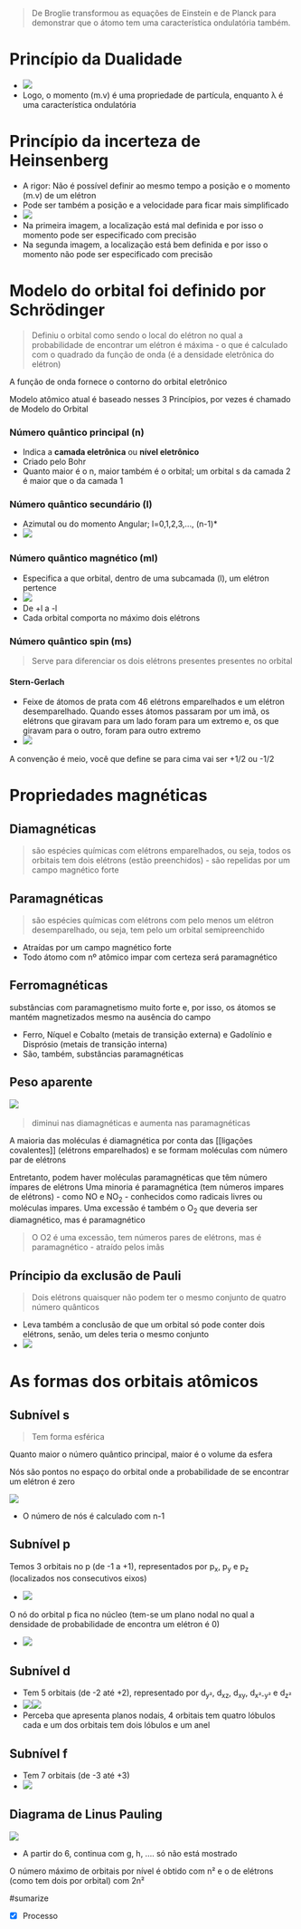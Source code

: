 > De Broglie transformou as equações de Einstein e de Planck para
demonstrar que o átomo tem uma característica ondulatória também.

# Princípio da Dualidade
 - ![](Imagens/markdown-img-paste-20200511202458623.png)
 - Logo, o momento (m.v) é uma propriedade de partícula, enquanto λ é uma característica ondulatória

# Princípio da incerteza de Heinsenberg
 - A rigor: Não é possível definir ao mesmo tempo a posição e o momento (m.v) de um elétron
 - Pode ser também a posição e a velocidade para ficar mais simplificado
 - ![](Imagens/markdown-img-paste-20200511203858916.png)
 - Na primeira imagem, a localização está mal definida e por isso o momento pode ser especificado com precisão
 - Na segunda imagem, a localização está bem definida e por isso o momento não pode ser especificado com precisão

# Modelo do orbital foi definido por Schrödinger
 > Definiu o orbital como sendo o local do elétron no qual a probabilidade de encontrar um elétron é máxima - o que é calculado com o quadrado da função de onda (é a densidade eletrônica do elétron)
 
 A função de onda fornece o contorno do orbital eletrônico

Modelo atômico atual é baseado nesses 3 Princípios, por vezes é chamado de Modelo do Orbital

### Número quântico principal (n)

-   Indica a **camada eletrônica** ou **nível eletrônico**
-   Criado pelo Bohr
-   Quanto maior é o n, maior também é o orbital; um orbital s da camada 2 é maior que o da camada 1

### Número quântico secundário (l)

-   Azimutal ou do momento Angular; l=0,1,2,3,..., (n-1)*
-   ![](Imagens/paste-95f04b576e2a29a54abc510eb2b550661eca5ae4.jpg)


### Número quântico magnético (ml)

-   Especifica a que orbital, dentro de uma subcamada (l), um elétron pertence
-   ![](Imagens/paste-cc47d5c51a7fa25252df32b65343c49026b63ea0.jpg)
-   De +l a -l
-   Cada orbital comporta no máximo dois elétrons

### Número quântico spin (ms)

> Serve para diferenciar os dois elétrons presentes presentes no orbital

#### Stern-Gerlach

-   Feixe de átomos de prata com 46 elétrons emparelhados e um elétron
    desemparelhado. Quando esses átomos passaram por um imã, os elétrons
    que giravam para um lado foram para um extremo e, os que giravam
    para o outro, foram para outro extremo
-   ![](Imagens/300px-Stern-Gerlach_experiment.png)

A convenção é meio, você que define se para cima vai ser +1/2 ou -1/2

# Propriedades magnéticas

## Diamagnéticas

> são espécies químicas com elétrons emparelhados, ou seja,
todos os orbitais tem dois elétrons (estão preenchidos) - são repelidas
por um campo magnético forte

## Paramagnéticas

> são espécies químicas com elétrons com pelo menos um
elétron desemparelhado, ou seja, tem pelo um orbital semipreenchido 

-   Atraídas por um campo magnético forte
-   Todo átomo com nº atômico impar com certeza será paramagnético

## Ferromagnéticas

substâncias com paramagnetismo muito forte e, por isso,
os átomos se mantém magnetizados mesmo na ausência do campo

-   Ferro, Níquel e Cobalto (metais de transição externa) e Gadolínio e
    Disprósio (metais de transição interna)
-   São, também, substâncias paramagnéticas

## Peso aparente
![](Imagens/paste-52ef015924ac661292f7384974d2bcfe06328aa9.jpg) 
> diminui nas diamagnéticas e aumenta nas paramagnéticas

A maioria das moléculas é diamagnética por conta das [[ligações covalentes]] (elétrons emparelhados) e se formam moléculas com número par de elétrons

Entretanto, podem haver moléculas paramagnéticas que têm número ímpares de elétrons
Uma minoria é paramagnética (tem números impares de elétrons) - como NO e NO<sub>2</sub> - conhecidos como radicais livres ou moléculas impares. Uma excessão é também o O<sub>2</sub> que deveria ser diamagnético, mas é paramagnético

> O O2 é uma excessão, tem números pares de elétrons, mas é paramagnético - atraído pelos imãs

## Príncipio da exclusão de Pauli

> Dois elétrons quaisquer não podem ter o mesmo conjunto de quatro número quânticos

-   Leva também a conclusão de que um orbital só pode conter dois elétrons, senão, um deles teria o mesmo conjunto
-   ![](Imagens/paste-501aa4728c082c315ad133a25a2dfcc0c2f5c79a.jpg)

# As formas dos orbitais atômicos

## Subnível s

> Tem forma esférica

Quanto maior o número quântico principal, maior é o volume da esfera

Nós são pontos no espaço do orbital onde a probabilidade de se encontrar
um elétron é zero

![](Imagens/paste-f3a95e0b9fdef1c9cb54dc48a30dca11d1db4adf.jpg)

-   O número de nós é calculado com n-1


## Subnível p

Temos 3 orbitais no p (de -1 a +1), representados por p<sub>x</sub>, p<sub>y</sub> e p<sub>z</sub> (localizados nos consecutivos eixos)

-   ![](Imagens/paste-81afe288c22f3e7bc76c34416f83a1812a76e9f5.jpg)

O nó do orbital p fica no núcleo (tem-se um plano nodal no qual a
densidade de probabilidade de encontra um elétron é 0)

-   ![](Imagens/paste-444f0f0aea09640e3e76f5e220e444095b09dd33.jpg)

## Subnível d

-   Tem 5 orbitais (de -2 até +2), representado por d<sub>y²</sub>, d<sub>xz</sub>, d<sub>xy</sub>,
    d<sub>x²-y²</sub> e d<sub>z² </sub>
-   ![](Imagens/paste-b49187471fbaf37e9c9fb04393ca5ae91295f177.jpg)![](Imagens/paste-ae8105b35f3bb0845886852747aa16deb6a568b8.jpg)
-   Perceba que apresenta planos nodais, 4 orbitais tem quatro lóbulos
    cada e um dos orbitais tem dois lóbulos e um anel

## Subnível f

-   Tem 7 orbitais (de -3 até +3)
-   ![](Imagens/paste-f50c06cc9df7094fa6ecc330cf46323d606595d7.jpg)

## Diagrama de Linus Pauling

![](Imagens/paste-cad777ed512cc5cbbb90ec5e1c454d938ef52d47.jpg)

-   A partir do 6, continua com g, h, .... só não está mostrado

O número máximo de orbitais por nível é obtido com n² e o de elétrons
(como tem dois por orbital) com 2n²

#sumarize

- [x] Processo 

